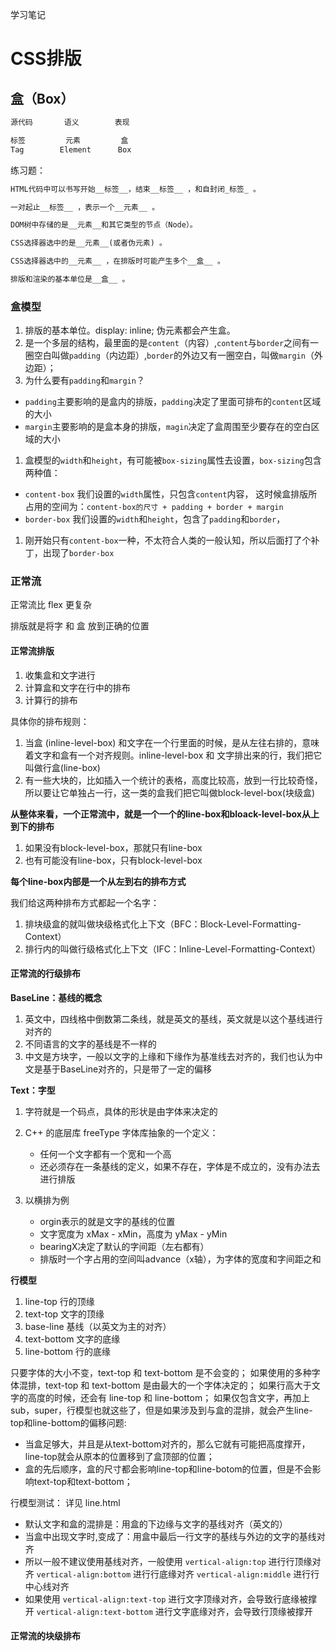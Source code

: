 学习笔记

# CSS排版

## 盒（Box）

```markdown
源代码       语义        表现

标签         元素         盒  
Tag        Element      Box
```

练习题：
```markdown
HTML代码中可以书写开始__标签__，结束__标签__ ，和自封闭_标签_ 。

一对起止__标签__ ，表示一个__元素__ 。

DOM树中存储的是__元素__和其它类型的节点（Node）。

CSS选择器选中的是__元素__(或者伪元素) 。

CSS选择器选中的__元素__ ，在排版时可能产生多个__盒__ 。

排版和渲染的基本单位是__盒__ 。
```

### 盒模型
1. 排版的基本单位。display: inline; 伪元素都会产生盒。
1. 是一个多层的结构，最里面的是`content`（内容）,`content`与`border`之间有一圈空白叫做`padding`（内边距）,`border`的外边又有一圈空白，叫做`margin`（外边距）；
1. 为什么要有`padding`和`margin`？
  - `padding`主要影响的是盒内的排版，`padding`决定了里面可排布的`content`区域的大小
  - `margin`主要影响的是盒本身的排版，`magin`决定了盒周围至少要存在的空白区域的大小
1. 盒模型的`width`和`height`，有可能被`box-sizing`属性去设置，`box-sizing`包含两种值：
  - `content-box`
  我们设置的`width`属性，只包含`content`内容，
  这时候盒排版所占用的空间为：`content-box的尺寸 + padding + border + margin`
  - `border-box`
  我们设置的`width`和`height`，包含了`padding`和`border`，
1. 刚开始只有`content-box`一种，不太符合人类的一般认知，所以后面打了个补丁，出现了`border-box`

### 正常流
正常流比 flex 更复杂

排版就是将字 和 盒 放到正确的位置


#### 正常流排版
1. 收集盒和文字进行
1. 计算盒和文字在行中的排布
1. 计算行的排布

具体你的排布规则：
1. 当盒 (inline-level-box) 和文字在一个行里面的时候，是从左往右排的，意味着文字和盒有一个对齐规则。inline-level-box 和 文字排出来的行，我们把它叫做行盒(line-box)
1. 有一些大块的，比如插入一个统计的表格，高度比较高，放到一行比较奇怪，所以要让它单独占一行，这一类的盒我们把它叫做block-level-box(块级盒)

**从整体来看，一个正常流中，就是一个一个的line-box和bloack-level-box从上到下的排布**
1. 如果没有block-level-box，那就只有line-box
1. 也有可能没有line-box，只有block-level-box

**每个line-box内部是一个从左到右的排布方式**

我们给这两种排布方式都起一个名字：
1. 排块级盒的就叫做块级格式化上下文（BFC：Block-Level-Formatting-Context）
1. 排行内的叫做行级格式化上下文（IFC：Inline-Level-Formatting-Context）

#### 正常流的行级排布
**BaseLine：基线的概念**
1. 英文中，四线格中倒数第二条线，就是英文的基线，英文就是以这个基线进行对齐的
1. 不同语言的文字的基线是不一样的
1. 中文是方块字，一般以文字的上缘和下缘作为基准线去对齐的，我们也认为中文是基于BaseLine对齐的，只是带了一定的偏移

**Text：字型**
1. 字符就是一个码点，具体的形状是由字体来决定的
1. C++ 的底层库 freeType 字体库抽象的一个定义：
    - 任何一个文字都有一个宽和一个高
    - 还必须存在一条基线的定义，如果不存在，字体是不成立的，没有办法去进行排版
    
1. 以横排为例
    - orgin表示的就是文字的基线的位置
    - 文字宽度为 xMax - xMin，高度为 yMax - yMin
    - bearingX决定了默认的字间距（左右都有）
    - 排版时一个字占用的空间叫advance（x轴），为字体的宽度和字间距之和


**行模型**
1. line-top 行的顶缘
1. text-top 文字的顶缘
1. base-line  基线（以英文为主的对齐）
1. text-bottom 文字的底缘
1. line-bottom 行的底缘

只要字体的大小不变，text-top 和 text-bottom 是不会变的；
如果使用的多种字体混排，text-top 和 text-bottom 是由最大的一个字体决定的；
如果行高大于文字的高度的时候，还会有 line-top 和 line-bottom；
如果仅包含文字，再加上sub，super，行模型也就这些了，但是如果涉及到与盒的混排，就会产生line-top和line-bottom的偏移问题:
  - 当盒足够大，并且是从text-bottom对齐的，那么它就有可能把高度撑开，line-top就会从原本的位置移到了盒顶部的位置；
  - 盒的先后顺序，盒的尺寸都会影响line-top和line-botom的位置，但是不会影响text-top和text-bottom；

行模型测试： 详见 line.html
  
  - 默认文字和盒的混排是：用盒的下边缘与文字的基线对齐（英文的）
  - 当盒中出现文字时,变成了：用盒中最后一行文字的基线与外边的文字的基线对齐
  - 所以一般不建议使用基线对齐，一般使用 `vertical-align:top` 进行行顶缘对齐 `vertical-align:bottom` 进行行底缘对齐 `vertical-align:middle` 进行行中心线对齐
  - 如果使用 `vertical-align:text-top` 进行文字顶缘对齐，会导致行底缘被撑开  `vertical-align:text-bottom` 进行文字底缘对齐，会导致行顶缘被撑开


  #### 正常流的块级排布
  